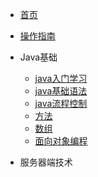 <!-- docs/_sidebar.md-->

* [首页](/)
* [操作指南](/guide)

* Java基础
    * [java入门学习](01/java入门学习/)
    * [java基础语法](01/java基础语法/)
    * [java流程控制](01/java流程控制/)
    * [方法](01/方法/)
    * [数组](01/数组/)
    * [面向对象编程](01/面向对象编程/)
   


* 服务器端技术